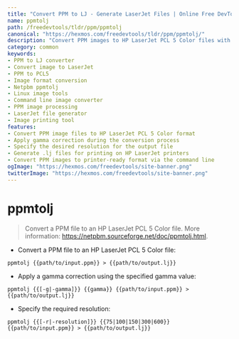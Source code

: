 ```yaml
---
title: "Convert PPM to LJ - Generate LaserJet Files | Online Free DevTools by Hexmos"
name: ppmtolj
path: /freedevtools/tldr/ppm/ppmtolj
canonical: "https://hexmos.com/freedevtools/tldr/ppm/ppmtolj/"
description: "Convert PPM images to HP LaserJet PCL 5 Color files with ppmtolj. Effortlessly generate .lj files for printing. Free online tool, no registration required."
category: common
keywords:
- PPM to LJ converter
- Convert image to LaserJet
- PPM to PCL5
- Image format conversion
- Netpbm ppmtolj
- Linux image tools
- Command line image converter
- PPM image processing
- LaserJet file generator
- Image printing tool
features:
- Convert PPM image files to HP LaserJet PCL 5 Color format
- Apply gamma correction during the conversion process
- Specify the desired resolution for the output file
- Generate .lj files for printing on HP LaserJet printers
- Convert PPM images to printer-ready format via the command line
ogImage: "https://hexmos.com/freedevtools/site-banner.png"
twitterImage: "https://hexmos.com/freedevtools/site-banner.png"
---
```


# ppmtolj

> Convert a PPM file to an HP LaserJet PCL 5 Color file.
> More information: <https://netpbm.sourceforge.net/doc/ppmtolj.html>.

- Convert a PPM file to an HP LaserJet PCL 5 Color file:

`ppmtolj {{path/to/input.ppm}} > {{path/to/output.lj}}`

- Apply a gamma correction using the specified gamma value:

`ppmtolj {{[-g|-gamma]}} {{gamma}} {{path/to/input.ppm}} > {{path/to/output.lj}}`

- Specify the required resolution:

`ppmtolj {{[-r|-resolution]}} {{75|100|150|300|600}} {{path/to/input.ppm}} > {{path/to/output.lj}}`
